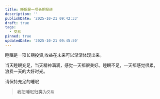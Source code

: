 ```yaml
---
title: 睡眠是一项长期投递
description: ''
publishDate: '2025-10-21 09:42:33'
draft: true
tags:
  - 交易
pinned: true
updatedDate: '2025-10-21 09:45:50'
---
```

睡眠是一项长期投资,收益在未来可以渐渐体现出来。

当天睡眠充足，当天精神满满，感觉一天都很美好。睡眠不足，一天都感觉很累，浪费一天的大好时光。

请保持充足的睡眠


> 我把睡眠归类为`交易`
